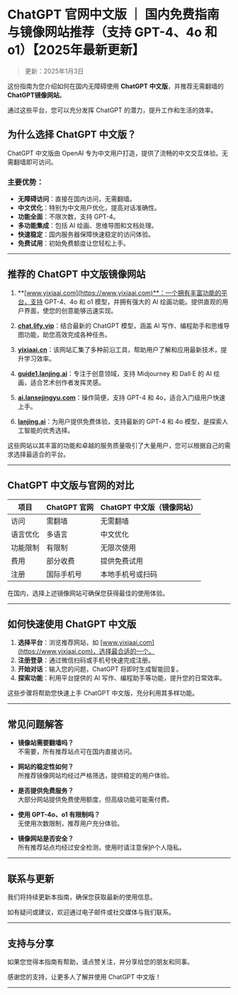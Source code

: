 # ChatGPT 官网中文版 ｜ 国内免费指南与镜像网站推荐（支持 GPT-4、4o 和 o1）【2025年最新更新】

> 更新：2025年1月3日  

这份指南为您介绍如何在国内无障碍使用 **ChatGPT 中文版**，并推荐无需翻墙的 **ChatGPT镜像网站**。

通过这些平台，您可以充分发挥 ChatGPT 的潜力，提升工作和生活的效率。

## 为什么选择 ChatGPT 中文版？

ChatGPT 中文版由 OpenAI 专为中文用户打造，提供了流畅的中文交互体验。无需翻墙即可访问。

### 主要优势：

- **无障碍访问**：直接在国内访问，无需翻墙。
- **中文优化**：特别为中文用户优化，提高对话准确性。
- **功能全面**：不限次数，支持 GPT-4。
- **多功能集成**：包括 AI 绘画、思维导图和文档处理。
- **快速稳定**：国内服务器保障快速稳定的访问体验。
- **免费试用**：初始免费额度让您轻松上手。

---

## 推荐的 ChatGPT 中文版镜像网站

1. **[www.yixiaai.com](https://www.yixiaai.com)**：一个拥有丰富功能的平台，支持 GPT-4、4o 和 o1 模型，并拥有强大的 AI 绘画功能。提供直观的用户界面，使您的创意能够迅速实现。

2. **[chat.lify.vip](https://chat.lify.vip)**：结合最新的 ChatGPT 模型，涵盖 AI 写作、编程助手和思维导图功能，助您高效完成各种任务。

3. **[yixiaai.cn](https://www.yixiaai.cn)**：该网站汇集了多种前沿工具，帮助用户了解和应用最新技术，提升学习效率。

4. **[guide1.lanjing.ai](https://guide1.lanjing.ai)**：专注于创意领域，支持 Midjourney 和 Dall·E 的 AI 绘画，适合艺术创作者发挥灵感。

5. **[ai.lansejingyu.com](https://ai.lansejingyu.com)**：操作简便，支持 GPT-4 和 4o，适合入门级用户快速上手。

6. **[lanjing.ai](https://lanjing.ai)**：为用户提供免费体验，支持最新的 GPT-4 和 4o 模型，是探索人工智能的优秀选择。

这些网站以其丰富的功能和卓越的服务质量吸引了大量用户，您可以根据自己的需求选择最适合的平台。

---

## ChatGPT 中文版与官网的对比

| 项目       | ChatGPT 官网  | ChatGPT 中文版（镜像网站） |
|------------|--------------|--------------------------|
| 访问       | 需翻墙       | 无需翻墙                 |
| 语言优化   | 多语言       | 中文优化                 |
| 功能限制   | 有限制       | 无限次使用               |
| 费用       | 部分收费     | 提供免费试用             |
| 注册       | 国际手机号   | 本地手机号或扫码         |

在国内，选择上述镜像网站可确保您获得最佳的使用体验。

---

## 如何快速使用 ChatGPT 中文版

1. **选择平台**：浏览推荐网站，如 [www.yixiaai.com](https://www.yixiaai.com)，选择最合适的一个。
2. **注册登录**：通过微信扫码或手机号快速完成注册。
3. **开始对话**：输入您的问题，ChatGPT 将即时生成智能回复。
4. **探索功能**：利用平台提供的 AI 写作、编程助手等功能，提升您的日常效率。

这些步骤将帮助您快速上手 ChatGPT 中文版，充分利用其多样功能。

---

## 常见问题解答

- **镜像站需要翻墙吗？**  
  不需要，所有推荐站点可在国内直接访问。

- **网站的稳定性如何？**  
  所推荐镜像网站均经过严格筛选，提供稳定的用户体验。

- **是否提供免费服务？**  
  大部分网站提供免费使用额度，但高级功能可能需付费。

- **使用 GPT-4o、o1 有限制吗？**  
  无使用次数限制，推荐用户充分体验。

- **镜像网站是否安全？**  
  所有推荐站点均经过安全检测，使用时请注意保护个人隐私。

---

## 联系与更新

我们将持续更新本指南，确保您获取最新的使用信息。

如有疑问或建议，欢迎通过电子邮件或社交媒体与我们联系。

---

## 支持与分享

如果您觉得本指南有帮助，请点赞关注，并分享给您的朋友和同事。

感谢您的支持，让更多人了解并使用 ChatGPT 中文版！

---
